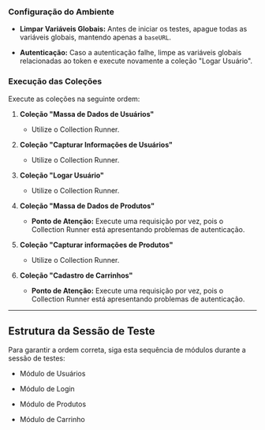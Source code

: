 ### Configuração do Ambiente

- **Limpar Variáveis Globais:** Antes de iniciar os testes, apague todas as variáveis globais, mantendo apenas a `baseURL`.
    
- **Autenticação:** Caso a autenticação falhe, limpe as variáveis globais relacionadas ao token e execute novamente a coleção "Logar Usuário".
    

### Execução das Coleções

Execute as coleções na seguinte ordem:

1. **Coleção "Massa de Dados de Usuários"**
    
    - Utilize o Collection Runner.
        
2. **Coleção "Capturar Informações de Usuários"**
    
    - Utilize o Collection Runner.
        
3. **Coleção "Logar Usuário"**
    
    - Utilize o Collection Runner.
        
4. **Coleção "Massa de Dados de Produtos"**
    
    - **Ponto de Atenção:** Execute uma requisição por vez, pois o Collection Runner está apresentando problemas de autenticação.
        
5. **Coleção "Capturar informações de Produtos"**
    
    - Utilize o Collection Runner.
        
6. **Coleção "Cadastro de Carrinhos"**
    
    - **Ponto de Atenção:** Execute uma requisição por vez, pois o Collection Runner está apresentando problemas de autenticação.
        

---

## Estrutura da Sessão de Teste

Para garantir a ordem correta, siga esta sequência de módulos durante a sessão de testes:

- Módulo de Usuários
    
- Módulo de Login
    
- Módulo de Produtos
    
- Módulo de Carrinho